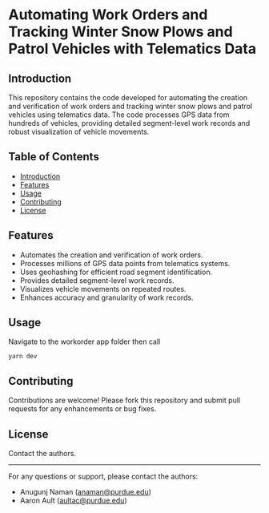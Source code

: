 # Automating Work Orders and Tracking Winter Snow Plows and Patrol Vehicles with Telematics Data

## Introduction
This repository contains the code developed for automating the creation and verification of work orders and tracking winter snow plows and patrol vehicles using telematics data. The code processes GPS data from hundreds of vehicles, providing detailed segment-level work records and robust visualization of vehicle movements.

## Table of Contents
- [Introduction](#introduction)
- [Features](#features)
- [Usage](#usage)
- [Contributing](#contributing)
- [License](#license)

## Features
- Automates the creation and verification of work orders.
- Processes millions of GPS data points from telematics systems.
- Uses geohashing for efficient road segment identification.
- Provides detailed segment-level work records.
- Visualizes vehicle movements on repeated routes.
- Enhances accuracy and granularity of work records.

## Usage
Navigate to the workorder app folder then call
```
yarn dev
```

## Contributing
Contributions are welcome! Please fork this repository and submit pull requests for any enhancements or bug fixes.

## License
Contact the authors.

---

For any questions or support, please contact the authors:
- Anugunj Naman (anaman@purdue.edu)
- Aaron Ault (aultac@purdue.edu)
